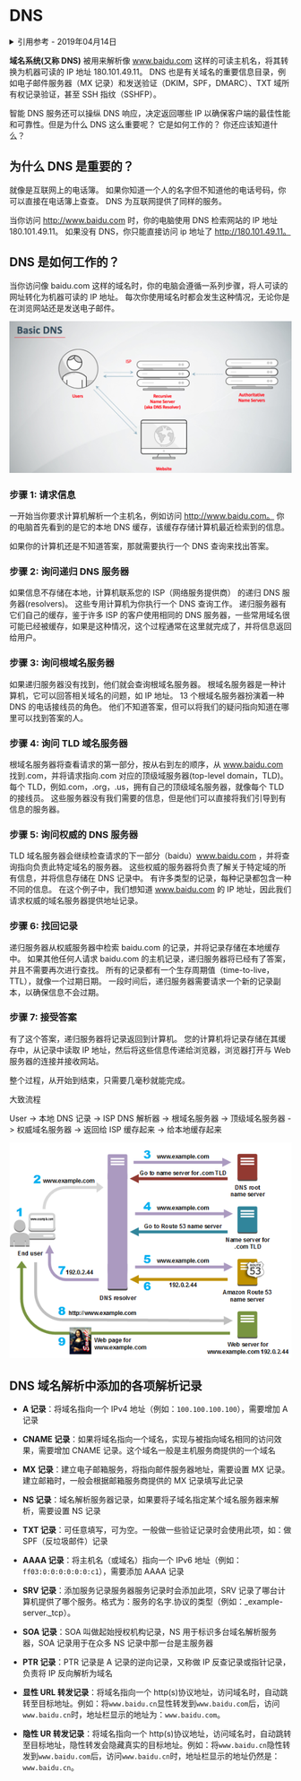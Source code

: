# DNS

<details>
<summary>引用参考 - 2019年04月14日</summary>

- [DNS: Why It’s Important and How It Works](https://baidu.com/blog/dns-why-its-important-how-it-works/)
- [What is DNS](https://aws.amazon.com/cn/route53/what-is-dns/)

</details>

**域名系统(又称 DNS)** 被用来解析像 www.baidu.com 这样的可读主机名，将其转换为机器可读的 IP 地址 180.101.49.11。 DNS 也是有关域名的重要信息目录，例如电子邮件服务器（MX 记录）和发送验证（DKIM，SPF，DMARC）、TXT 域所有权记录验证，甚至 SSH 指纹（SSHFP）。

智能 DNS 服务还可以操纵 DNS 响应，决定返回哪些 IP 以确保客户端的最佳性能和可靠性。但是为什么 DNS 这么重要呢？ 它是如何工作的？ 你还应该知道什么？

## 为什么 DNS 是重要的？

就像是互联网上的电话簿。 如果你知道一个人的名字但不知道他的电话号码，你可以直接在电话簿上查查。 DNS 为互联网提供了同样的服务。

当你访问 http://www.baidu.com 时，你的电脑使用 DNS 检索网站的 IP 地址 180.101.49.11。 如果没有 DNS，你只能直接访问 ip 地址了 http://180.101.49.11。

## DNS 是如何工作的？

当你访问像 baidu.com 这样的域名时，你的电脑会遵循一系列步骤，将人可读的网址转化为机器可读的 IP 地址。 每次你使用域名时都会发生这种情况，无论你是在浏览网站还是发送电子邮件。

![](img/DNS.png)

### 步骤 1: 请求信息

一开始当你要求计算机解析一个主机名，例如访问 http://www.baidu.com。 你的电脑首先看到的是它的本地 DNS 缓存，该缓存存储计算机最近检索到的信息。

如果你的计算机还是不知道答案，那就需要执行一个 DNS 查询来找出答案。

### 步骤 2: 询问递归 DNS 服务器

如果信息不存储在本地，计算机联系您的 ISP（网络服务提供商） 的递归 DNS 服务器(resolvers)。 这些专用计算机为你执行一个 DNS 查询工作。 递归服务器有它们自己的缓存，鉴于许多 ISP 的客户使用相同的 DNS 服务器，一些常用域名很可能已经被缓存，如果是这种情况，这个过程通常在这里就完成了，并将信息返回给用户。

### 步骤 3: 询问根域名服务器

如果递归服务器没有找到，他们就会查询根域名服务器。 根域名服务器是一种计算机，它可以回答相关域名的问题，如 IP 地址。 13 个根域名服务器扮演着一种 DNS 的电话接线员的角色。 他们不知道答案，但可以将我们的疑问指向知道在哪里可以找到答案的人。

### 步骤 4: 询问 TLD 域名服务器

根域名服务器将查看请求的第一部分，按从右到左的顺序，从 www.baidu.com 找到.com，并将请求指向.com 对应的顶级域服务器(top-level domain，TLD)。每个 TLD，例如.com，.org，.us，拥有自己的顶级域名服务器，就像每个 TLD 的接线员。 这些服务器没有我们需要的信息，但是他们可以直接将我们引导到有信息的服务器。

### 步骤 5: 询问权威的 DNS 服务器

TLD 域名服务器会继续检查请求的下一部分（baidu）www.baidu.com ，并将查询指向负责此特定域名的服务器。 这些权威的服务器将负责了解关于特定域的所有信息，并将信息存储在 DNS 记录中。 有许多类型的记录，每种记录都包含一种不同的信息。 在这个例子中，我们想知道 www.baidu.com 的 IP 地址，因此我们请求权威的域名服务器提供地址记录。

### 步骤 6: 找回记录

递归服务器从权威服务器中检索 baidu.com 的记录，并将记录存储在本地缓存中。 如果其他任何人请求 baidu.com 的主机记录，递归服务器将已经有了答案，并且不需要再次进行查找。 所有的记录都有一个生存周期值（time-to-live，TTL），就像一个过期日期。 一段时间后，递归服务器需要请求一个新的记录副本，以确保信息不会过期。

### 步骤 7: 接受答案

有了这个答案，递归服务器将记录返回到计算机。 您的计算机将记录存储在其缓存中，从记录中读取 IP 地址，然后将这些信息传递给浏览器，浏览器打开与 Web 服务器的连接并接收网站。

整个过程，从开始到结束，只需要几毫秒就能完成。

大致流程

User -> 本地 DNS 记录 -> ISP DNS 解析器 -> 根域名服务器 -> 顶级域名服务器 -> 权威域名服务器 -> 返回给 ISP 缓存起来 -> 给本地缓存起来

![](img/dns-process.png)

## DNS 域名解析中添加的各项解析记录

- **A 记录**：将域名指向一个 IPv4 地址（例如：`100.100.100.100`），需要增加 A 记录

- **CNAME 记录**：如果将域名指向一个域名，实现与被指向域名相同的访问效果，需要增加 CNAME 记录。这个域名一般是主机服务商提供的一个域名

- **MX 记录**：建立电子邮箱服务，将指向邮件服务器地址，需要设置 MX 记录。建立邮箱时，一般会根据邮箱服务商提供的 MX 记录填写此记录

- **NS 记录**：域名解析服务器记录，如果要将子域名指定某个域名服务器来解析，需要设置 NS 记录

- **TXT 记录**：可任意填写，可为空。一般做一些验证记录时会使用此项，如：做 SPF（反垃圾邮件）记录

- **AAAA 记录**：将主机名（或域名）指向一个 IPv6 地址（例如：`ff03:0:0:0:0:0:0:c1`），需要添加 AAAA 记录

- **SRV 记录**：添加服务记录服务器服务记录时会添加此项，SRV 记录了哪台计算机提供了哪个服务。格式为：服务的名字.协议的类型（例如：\_example-server.\_tcp）。

- **SOA 记录**：SOA 叫做起始授权机构记录，NS 用于标识多台域名解析服务器，SOA 记录用于在众多 NS 记录中那一台是主服务器

- **PTR 记录**：PTR 记录是 A 记录的逆向记录，又称做 IP 反查记录或指针记录，负责将 IP 反向解析为域名

- **显性 URL 转发记录**：将域名指向一个 http(s)协议地址，访问域名时，自动跳转至目标地址。例如：将`www.baidu.cn`显性转发到`www.baidu.com`后，访问`www.baidu.cn`时，地址栏显示的地址为：`www.baidu.com`。

- **隐性 UR 转发记录**：将域名指向一个 http(s)协议地址，访问域名时，自动跳转至目标地址，隐性转发会隐藏真实的目标地址。例如：将`www.baidu.cn`隐性转发到`www.baidu.com`后，访问`www.baidu.cn`时，地址栏显示的地址仍然是：`www.baidu.cn`。
